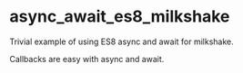 # async_await_es8_milkshake
Trivial example of using ES8 async and await for milkshake.

Callbacks are easy with async and await.
